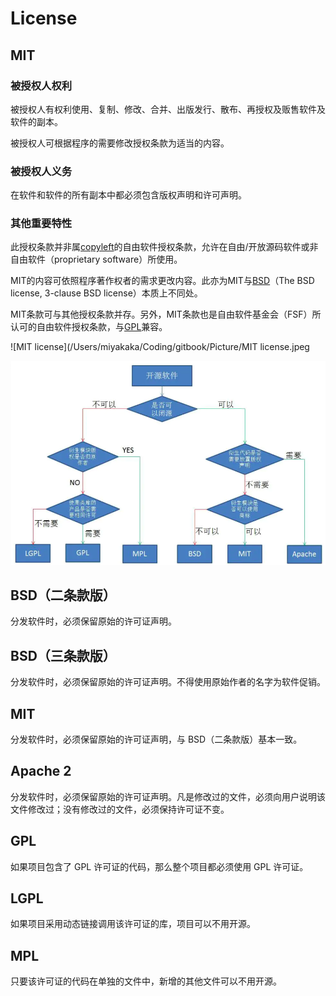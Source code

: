 # License

## MIT

### 被授权人权利

被授权人有权利使用、复制、修改、合并、出版发行、散布、再授权及贩售软件及软件的副本。

被授权人可根据程序的需要修改授权条款为适当的内容。

### 被授权人义务

在软件和软件的所有副本中都必须包含版权声明和许可声明。

### 其他重要特性

此授权条款并非属[copyleft](https://baike.baidu.com/item/copyleft)的自由软件授权条款，允许在自由/开放源码软件或非自由软件（proprietary software）所使用。

MIT的内容可依照程序著作权者的需求更改内容。此亦为MIT与[BSD](https://baike.baidu.com/item/BSD)（The BSD license, 3-clause BSD license）本质上不同处。

MIT条款可与其他授权条款并存。另外，MIT条款也是自由软件基金会（FSF）所认可的自由软件授权条款，与[GPL](https://baike.baidu.com/item/GPL)兼容。

![MIT license](/Users/miyakaka/Coding/gitbook/Picture/MIT license.jpeg

![image-20201230114840389](../Picture/image-20201230114840389.png)

## BSD（二条款版）

分发软件时，必须保留原始的许可证声明。

## BSD（三条款版）

分发软件时，必须保留原始的许可证声明。不得使用原始作者的名字为软件促销。

## MIT

分发软件时，必须保留原始的许可证声明，与 BSD（二条款版）基本一致。

## Apache 2

分发软件时，必须保留原始的许可证声明。凡是修改过的文件，必须向用户说明该文件修改过；没有修改过的文件，必须保持许可证不变。

## GPL

如果项目包含了 GPL 许可证的代码，那么整个项目都必须使用 GPL 许可证。

## LGPL

如果项目采用动态链接调用该许可证的库，项目可以不用开源。

## MPL

只要该许可证的代码在单独的文件中，新增的其他文件可以不用开源。


